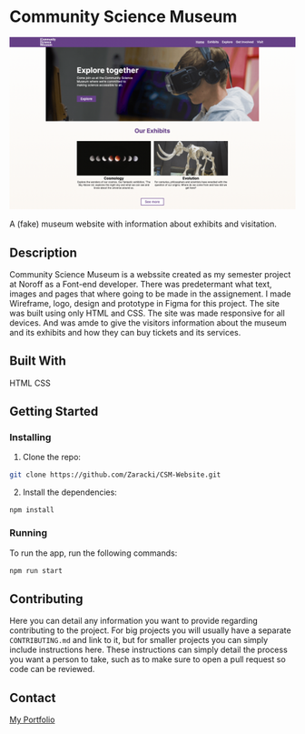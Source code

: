 # Community Science Museum

![image](<Images/Skjermbilde 2023-10-11 kl. 11.17.44.png>)

A (fake) museum website with information about exhibits and visitation.

## Description

Community Science Museum is a webssite created as my semester project at Noroff as a Font-end developer. There was predetermant what text, images and pages that where going to be made in the assignement. I made Wireframe, logo, design and prototype in Figma for this project. The site was built using only HTML and CSS. The site was made responsive for all devices. And was amde to give the visitors information about the museum and its exhibits and how they can buy tickets and its services.


## Built With

HTML
CSS

## Getting Started

### Installing

1. Clone the repo:

```bash
git clone https://github.com/Zaracki/CSM-Website.git
```

2. Install the dependencies:

```
npm install
```

### Running

To run the app, run the following commands:

```bash
npm run start
```

## Contributing

Here you can detail any information you want to provide regarding contributing to the project. For big projects you will usually have a separate `CONTRIBUTING.md` and link to it, but for smaller projects you can simply include instructions here. These instructions can simply detail the process you want a person to take, such as to make sure to open a pull request so code can be reviewed.

## Contact

[My Portfolio](https://aweide.netlify.app)